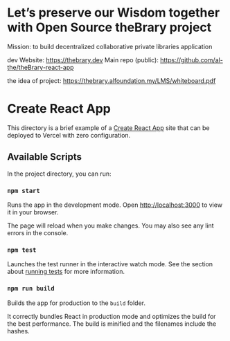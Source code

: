 # Let’s preserve our Wisdom together with Open Source theBrary project 
Mission: to build decentralized collaborative private libraries application

dev Website: https://thebrary.dev
Main repo (public): https://github.com/al-the/theBrary-react-app

the idea of project: https://thebrary.alfoundation.my/LMS/whiteboard.pdf


# Create React App

This directory is a brief example of a [Create React App](https://github.com/facebook/create-react-app) site that can be deployed to Vercel with zero configuration.

## Available Scripts

In the project directory, you can run:

### `npm start`

Runs the app in the development mode. Open [http://localhost:3000](http://localhost:3000) to view it in your browser.

The page will reload when you make changes. You may also see any lint errors in the console.

### `npm test`

Launches the test runner in the interactive watch mode. See the section about [running tests](https://facebook.github.io/create-react-app/docs/running-tests) for more information.

### `npm run build`

Builds the app for production to the `build` folder.

It correctly bundles React in production mode and optimizes the build for the best performance. The build is minified and the filenames include the hashes.
